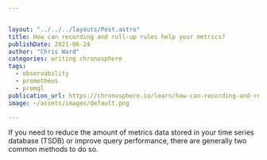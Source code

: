 ```yaml
---


layout: "../../../layouts/Post.astro"
title: How can recording and roll-up rules help your metrics?
publishDate: 2021-06-24
author: "Chris Ward"
categories: writing chronosphere
tags: 
  - observability
  - prometheus
  - promql
publication_url: https://chronosphere.io/learn/how-can-recording-and-roll-up-rules-help-your-metrics/
image: ~/assets/images/default.png

---
```


If you need to reduce the amount of metrics data stored in your time series database (TSDB) or improve query performance, there are generally two common methods to do so.